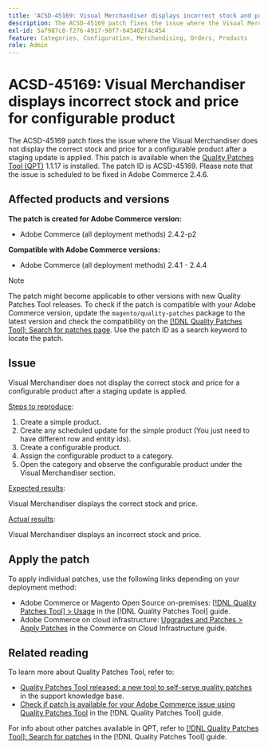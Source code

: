 ```yaml
---
title: 'ACSD-45169: Visual Merchandiser displays incorrect stock and price for configurable product'
description: The ACSD-45169 patch fixes the issue where the Visual Merchandiser does not display the correct stock and price for a configurable product after a staging update is applied. This patch is available when the [Quality Patches Tool (QPT)](https://experienceleague.adobe.com/en/docs/commerce-knowledge-base/kb/announcements/commerce-announcements/magento-quality-patches-released-new-tool-to-self-serve-quality-patches) 1.1.17 is installed. The patch ID is ACSD-45169. Please note that the issue is scheduled to be fixed in Adobe Commerce 2.4.6.
exl-id: 5a7987c8-f276-4917-98f7-645402f4c454
feature: Categories, Configuration, Merchandising, Orders, Products
role: Admin
---
```

# ACSD-45169: Visual Merchandiser displays incorrect stock and price for configurable product

The ACSD-45169 patch fixes the issue where the Visual Merchandiser does not display the correct stock and price for a configurable product after a staging update is applied. This patch is available when the [Quality Patches Tool (QPT)](https://experienceleague.adobe.com/en/docs/commerce-knowledge-base/kb/announcements/commerce-announcements/magento-quality-patches-released-new-tool-to-self-serve-quality-patches) 1.1.17 is installed. The patch ID is ACSD-45169. Please note that the issue is scheduled to be fixed in Adobe Commerce 2.4.6.

## Affected products and versions

**The patch is created for Adobe Commerce version:**

* Adobe Commerce (all deployment methods) 2.4.2-p2

**Compatible with Adobe Commerce versions:**

* Adobe Commerce (all deployment methods) 2.4.1 - 2.4.4

>[!NOTE]
>
>The patch might become applicable to other versions with new Quality Patches Tool releases. To check if the patch is compatible with your Adobe Commerce version, update the `magento/quality-patches` package to the latest version and check the compatibility on the [[!DNL Quality Patches Tool]: Search for patches page](https://experienceleague.adobe.com/en/docs/commerce-knowledge-base/kb/announcements/commerce-announcements/magento-quality-patches-released-new-tool-to-self-serve-quality-patches). Use the patch ID as a search keyword to locate the patch.

## Issue

Visual Merchandiser does not display the correct stock and price for a configurable product after a staging update is applied.

<u>Steps to reproduce</u>:

1. Create a simple product.
1. Create any scheduled update for the simple product (You just need to have different row and entity ids).
1. Create a configurable product.
1. Assign the configurable product to a category.
1. Open the category and observe the configurable product under the Visual Merchandiser section.

<u>Expected results</u>:

Visual Merchandiser displays the correct stock and price.

<u>Actual results</u>:

Visual Merchandiser displays an incorrect stock and price.

## Apply the patch

To apply individual patches, use the following links depending on your deployment method:

* Adobe Commerce or Magento Open Source on-premises: [[!DNL Quality Patches Tool] > Usage](/help/tools/quality-patches-tool/usage.md) in the [!DNL Quality Patches Tool] guide.
* Adobe Commerce on cloud infrastructure: [Upgrades and Patches > Apply Patches](https://experienceleague.adobe.com/docs/commerce-cloud-service/user-guide/develop/upgrade/apply-patches.html) in the Commerce on Cloud Infrastructure guide.

## Related reading

To learn more about Quality Patches Tool, refer to:

* [Quality Patches Tool released: a new tool to self-serve quality patches](https://experienceleague.adobe.com/en/docs/commerce-knowledge-base/kb/announcements/commerce-announcements/magento-quality-patches-released-new-tool-to-self-serve-quality-patches) in the support knowledge base.
* [Check if patch is available for your Adobe Commerce issue using Quality Patches Tool](/help/tools/quality-patches-tool/patches-available-in-qpt/check-patch-for-magento-issue-with-magento-quality-patches.md) in the [!DNL Quality Patches Tool] guide.

For info about other patches available in QPT, refer to [[!DNL Quality Patches Tool]: Search for patches](https://experienceleague.adobe.com/tools/commerce-quality-patches/index.html) in the [!DNL Quality Patches Tool] guide.
